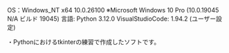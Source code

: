 OS：Windows_NT x64 10.0.26100 ※Microsoft Windows 10 Pro (10.0.19045 N/A ビルド 19045)
言語: Python 3.12.0
VisualStudioCode: 1.94.2 (ユーザー設定)


・Pythonにおけるtkinterの練習で作成したソフトです。
